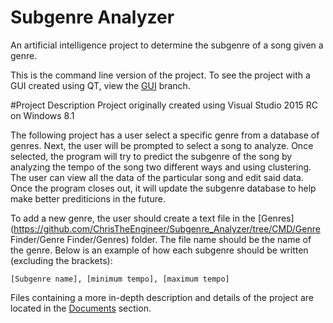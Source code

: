 # Subgenre Analyzer
An artificial intelligence project to determine the subgenre of a song given a genre.

This is the command line version of the project. To see the project with a GUI created using QT, view the [GUI](https://github.com/ChrisTheEngineer/Subgenre_Analyzer/tree/GUI) branch.

#Project Description
Project originally created using  Visual Studio 2015 RC on Windows 8.1

The following project has a user select a specific genre from a database of genres. Next, the user will be prompted to select a song to analyze. Once selected, the program will try to predict the subgenre of the song by analyzing the tempo of the song two different ways and using clustering. The user can view all the data of the particular song and edit said data. Once the program closes out, it will update the subgenre database to help make better prediticions in the future.

To add a new genre, the user should create a text file in the [Genres](https://github.com/ChrisTheEngineer/Subgenre_Analyzer/tree/CMD/Genre Finder/Genre Finder/Genres) folder. The file name should be the name of the genre. Below is an example of how each subgenre should be written (excluding the brackets):
```
[Subgenre name], [minimum tempo], [maximum tempo]
```

Files containing a more in-depth description and details of the project are located in the [Documents](https://github.com/ChrisTheEngineer/Subgenre_Analyzer/tree/CMD/Documents) section.
